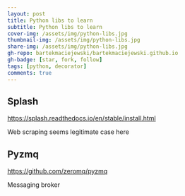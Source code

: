 ```yaml
---
layout: post
title: Python libs to learn
subtitle: Python libs to learn
cover-img: /assets/img/python-libs.jpg
thumbnail-img: /assets/img/python-libs.jpg
share-img: /assets/img/python-libs.jpg
gh-repo: bartekmaciejewski/bartekmaciejewski.github.io
gh-badge: [star, fork, follow]
tags: [python, decorator]
comments: true
---
```


## Splash

https://splash.readthedocs.io/en/stable/install.html

Web scraping seems legitimate case here

## Pyzmq

https://github.com/zeromq/pyzmq

Messaging broker
